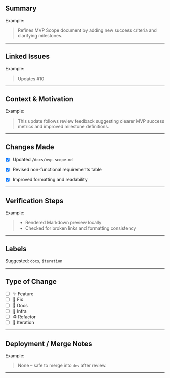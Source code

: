 ## Summary

<!--
Provide a short, clear description of what this PR does and why.
For updates or iterations, describe what changed compared to the previous version.
-->

Example:
> Refines MVP Scope document by adding new success criteria and clarifying milestones.


---

## Linked Issues

<!--
Use these keywords to control issue behavior:
- Closes #10 → closes issue when merged
- Updates #10 → keeps it open but references it
- Related to #10 → links it without action
-->

Example:
> Updates #10


---

## Context & Motivation

<!--
Explain the reasoning or background for this change.
Why was this needed? What problem does it solve?
If this is an iteration, mention what feedback or insights prompted the update.
-->

Example:
> This update follows review feedback suggesting clearer MVP success metrics and improved milestone definitions.


---

## Changes Made

<!--
List key changes to code or documentation.
-->

- [x] Updated `/docs/mvp-scope.md`
- [x] Revised non-functional requirements table
- [x] Improved formatting and readability


---

## Verification Steps

<!--
Explain how you verified that everything works as expected.
Include local testing steps or screenshots if relevant.
-->

Example:
> - Rendered Markdown preview locally  
> - Checked for broken links and formatting consistency


---

## Labels

<!--
Add relevant labels: feature, fix, docs, infra, iteration, etc.
-->

Suggested: `docs`, `iteration`


---

## Type of Change

<!--
Mark only one (or more) by replacing [ ] with [x].
-->

- [ ] ✨ Feature  
- [ ] 🐛 Fix  
- [ ] 📄 Docs  
- [ ] 🔧 Infra  
- [ ] ♻️ Refactor  
- [ ] 🔄️ Iteration  

---

## Deployment / Merge Notes

<!--
Anything to be aware of before merging or after deployment?
For example, follow-up tasks, environment updates, or required rebase.
-->

Example:
> None – safe to merge into `dev` after review.

---